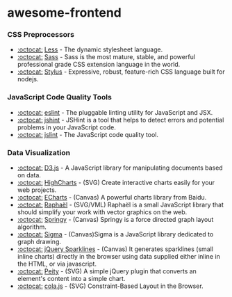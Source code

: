# awesome-frontend

### CSS Preprocessors

- [:octocat:](https://github.com/less/less.js) [Less](http://lesscss.org/) - The dynamic stylesheet language.
- [:octocat:](https://github.com/sass/node-sass) [Sass](http://sass-lang.com/) - Sass is the most mature, stable, and powerful professional grade CSS extension language in the world.
- [:octocat:](https://github.com/stylus/stylus) [Stylus](http://learnboost.github.com/stylus/) - Expressive, robust, feature-rich CSS language built for nodejs.

### JavaScript Code Quality Tools

- [:octocat:](https://github.com/eslint/eslint) [eslint](http://eslint.org/) - The pluggable linting utility for JavaScript and JSX.
- [:octocat:](https://github.com/jshint/jshint) [jshint](http://jshint.com/) - JSHint is a tool that helps to detect errors and potential problems in your JavaScript code.
- [:octocat:](https://github.com/reid/node-jslint) [jslint](http://www.jslint.com/) - The JavaScript code quality tool.

### Data Visualization

- [:octocat:](https://github.com/mbostock/d3) [D3.js](http://d3js.org/) - A JavaScript library for manipulating documents based on data.
- [:octocat:](https://github.com/highslide-software/highcharts.com) [HighCharts](http://www.highcharts.com/) - (SVG) Create interactive charts easily for your web projects.
- [:octocat:](https://github.com/ecomfe/echarts) [ECharts](http://echarts.baidu.com/) - (Canvas) A powerful charts library from Baidu.
- [:octocat:](https://github.com/DmitryBaranovskiy/raphael/) [Raphaël](http://raphaeljs.com/) - (SVG/VML) Raphaël is a small JavaScript library that should simplify your work with vector graphics on the web.
- [:octocat:](https://github.com/dhotson/springy/) [Springy](http://getspringy.com/) - (Canvas) Springy is a force directed graph layout algorithm.
- [:octocat:](https://github.com/jacomyal/sigma.js) [Sigma](http://sigmajs.org/) - (Canvas)Sigma is a JavaScript library dedicated to graph drawing.
- [:octocat:](https://github.com/gwatts/jquery.sparkline) [jQuery Sparklines](http://omnipotent.net/jquery.sparkline/#s-about) - (Canvas) It generates sparklines (small inline charts) directly in the browser using data supplied either inline in the HTML, or via javascript.
- [:octocat:](https://github.com/benpickles/peity/) [Peity](http://benpickles.github.io/peity/) - (SVG) A simple jQuery plugin that converts an element's content into a simple chart.
- [:octocat:](https://github.com/tgdwyer/WebCola) [cola.js](http://marvl.infotech.monash.edu/webcola/) - (SVG) Constraint-Based Layout in the Browser.